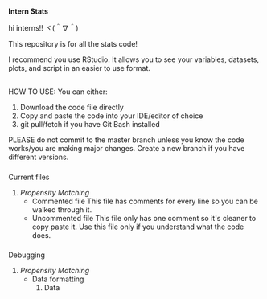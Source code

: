 #
**Intern Stats**

hi interns!! ヾ(＾∇＾)

This repository is for all the stats code! 

I recommend you use RStudio. It allows you to see your variables, datasets, plots, and script in an easier to use format.

##
HOW TO USE:
You can either:
1. Download the code file directly
2. Copy and paste the code into your IDE/editor of choice
3. git pull/fetch if you have Git Bash installed

PLEASE do not commit to the master branch unless you know the code works/you are making major changes. Create a new branch if you have different versions.

###
Current files
1. *Propensity Matching*
    - Commented file
        This file has comments for every line so you can be walked through it.
    - Uncommented file
        This file only has one comment so it's cleaner to copy paste it. Use this file only if you understand what the code does.

###
Debugging
1. *Propensity Matching*
    - Data formatting 
        1. Data